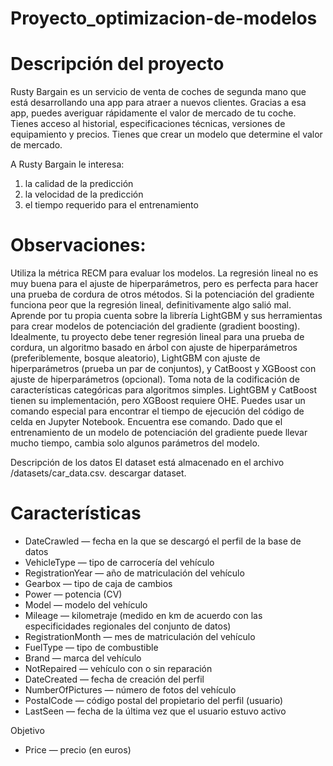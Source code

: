 # Proyecto_optimizacion-de-modelos

# Descripción del proyecto #
Rusty Bargain es un servicio de venta de coches de segunda mano que está desarrollando una app para atraer a nuevos clientes. Gracias a esa app, puedes averiguar rápidamente el valor de mercado de tu coche. Tienes acceso al historial, especificaciones técnicas, versiones de equipamiento y precios. Tienes que crear un modelo que determine el valor de mercado.

A Rusty Bargain le interesa:

1. la calidad de la predicción
2. la velocidad de la predicción
3. el tiempo requerido para el entrenamiento 

# Observaciones: #

Utiliza la métrica RECM para evaluar los modelos.
La regresión lineal no es muy buena para el ajuste de hiperparámetros, pero es perfecta para hacer una prueba de cordura de otros métodos. Si la potenciación del gradiente funciona peor que la regresión lineal, definitivamente algo salió mal.
Aprende por tu propia cuenta sobre la librería LightGBM y sus herramientas para crear modelos de potenciación del gradiente (gradient boosting).
Idealmente, tu proyecto debe tener regresión lineal para una prueba de cordura, un algoritmo basado en árbol con ajuste de hiperparámetros (preferiblemente, bosque aleatorio), LightGBM con ajuste de hiperparámetros (prueba un par de conjuntos), y CatBoost y XGBoost con ajuste de hiperparámetros (opcional).
Toma nota de la codificación de características categóricas para algoritmos simples. LightGBM y CatBoost tienen su implementación, pero XGBoost requiere OHE.
Puedes usar un comando especial para encontrar el tiempo de ejecución del código de celda en Jupyter Notebook. Encuentra ese comando.
Dado que el entrenamiento de un modelo de potenciación del gradiente puede llevar mucho tiempo, cambia solo algunos parámetros del modelo.

  
Descripción de los datos
El dataset está almacenado en el archivo /datasets/car_data.csv. descargar dataset.

# Características # 

- DateCrawled — fecha en la que se descargó el perfil de la base de datos
- VehicleType — tipo de carrocería del vehículo
- RegistrationYear — año de matriculación del vehículo
- Gearbox — tipo de caja de cambios
- Power — potencia (CV)
- Model — modelo del vehículo
- Mileage — kilometraje (medido en km de acuerdo con las especificidades regionales del conjunto de datos)
- RegistrationMonth — mes de matriculación del vehículo
- FuelType — tipo de combustible
- Brand — marca del vehículo
- NotRepaired — vehículo con o sin reparación
- DateCreated — fecha de creación del perfil
- NumberOfPictures — número de fotos del vehículo
- PostalCode — código postal del propietario del perfil (usuario)
- LastSeen — fecha de la última vez que el usuario estuvo activo

Objetivo

- Price — precio (en euros)
